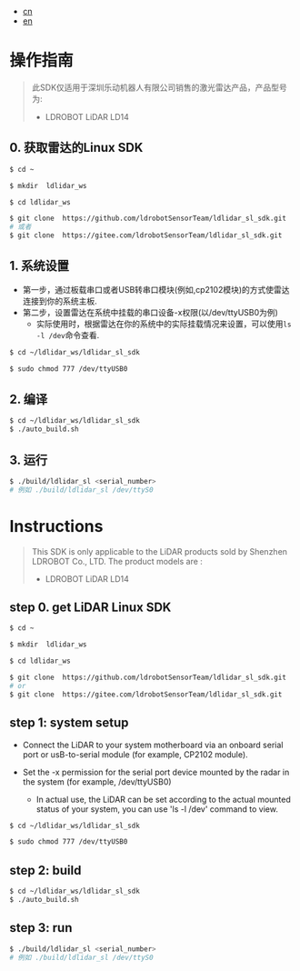 - [cn](#操作指南)
- [en](#Instructions)
# 操作指南

>此SDK仅适用于深圳乐动机器人有限公司销售的激光雷达产品，产品型号为:
> - LDROBOT LiDAR LD14

## 0. 获取雷达的Linux SDK
```bash
$ cd ~

$ mkdir  ldlidar_ws

$ cd ldlidar_ws

$ git clone  https://github.com/ldrobotSensorTeam/ldlidar_sl_sdk.git
# 或者
$ git clone  https://gitee.com/ldrobotSensorTeam/ldlidar_sl_sdk.git
```

## 1. 系统设置
- 第一步，通过板载串口或者USB转串口模块(例如,cp2102模块)的方式使雷达连接到你的系统主板.
- 第二步，设置雷达在系统中挂载的串口设备-x权限(以/dev/ttyUSB0为例)
	- 实际使用时，根据雷达在你的系统中的实际挂载情况来设置，可以使用`ls -l /dev`命令查看.

``` bash
$ cd ~/ldlidar_ws/ldlidar_sl_sdk

$ sudo chmod 777 /dev/ttyUSB0
```

## 2. 编译

```bash
$ cd ~/ldlidar_ws/ldlidar_sl_sdk
$ ./auto_build.sh
```

## 3. 运行
``` bash
$ ./build/ldlidar_sl <serial_number>
# 例如 ./build/ldlidar_sl /dev/ttyS0
```

# Instructions
> This SDK is only applicable to the LiDAR products sold by Shenzhen LDROBOT Co., LTD. The product models are :
> - LDROBOT LiDAR LD14

## step 0. get LiDAR Linux SDK
```bash
$ cd ~

$ mkdir  ldlidar_ws

$ cd ldlidar_ws

$ git clone  https://github.com/ldrobotSensorTeam/ldlidar_sl_sdk.git
# or
$ git clone  https://gitee.com/ldrobotSensorTeam/ldlidar_sl_sdk.git
```
## step 1: system setup
- Connect the LiDAR to your system motherboard via an onboard serial port or usB-to-serial module (for example, CP2102 module).

- Set the -x permission for the serial port device mounted by the radar in the system (for example, /dev/ttyUSB0)

  - In actual use, the LiDAR can be set according to the actual mounted status of your system, you can use 'ls -l /dev' command to view.

``` bash
$ cd ~/ldlidar_ws/ldlidar_sl_sdk

$ sudo chmod 777 /dev/ttyUSB0
```

## step 2: build

``` bash
$ cd ~/ldlidar_ws/ldlidar_sl_sdk
$ ./auto_build.sh
```

## step 3: run
``` bash
$ ./build/ldlidar_sl <serial_number>
# 例如 ./build/ldlidar_sl /dev/ttyS0
```
